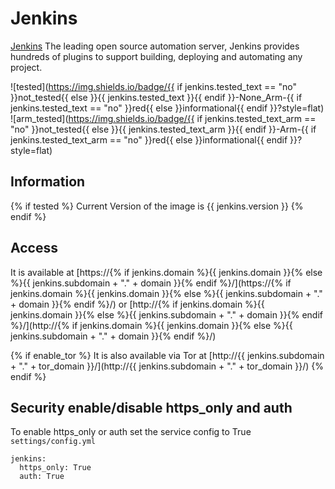 # Jenkins

[Jenkins](https://www.jenkins.io/) The leading open source automation server, Jenkins provides hundreds of plugins to support building, deploying and automating any project.

![tested](https://img.shields.io/badge/{{ if jenkins.tested_text == "no" }}not_tested{{ else }}{{ jenkins.tested_text }}{{ endif }}-None_Arm-{{ if jenkins.tested_text == "no" }}red{{ else }}informational{{ endif }}?style=flat)
![arm_tested](https://img.shields.io/badge/{{ if jenkins.tested_text_arm == "no" }}not_tested{{ else }}{{ jenkins.tested_text_arm }}{{ endif }}-Arm-{{ if jenkins.tested_text_arm == "no" }}red{{ else }}informational{{ endif }}?style=flat)

## Information

{% if tested %}
Current Version of the image is {{ jenkins.version }}
{% endif %}

## Access

It is available at [https://{% if jenkins.domain %}{{ jenkins.domain }}{% else %}{{ jenkins.subdomain + "." + domain }}{% endif %}/](https://{% if jenkins.domain %}{{ jenkins.domain }}{% else %}{{ jenkins.subdomain + "." + domain }}{% endif %}/) or [http://{% if jenkins.domain %}{{ jenkins.domain }}{% else %}{{ jenkins.subdomain + "." + domain }}{% endif %}/](http://{% if jenkins.domain %}{{ jenkins.domain }}{% else %}{{ jenkins.subdomain + "." + domain }}{% endif %}/)

{% if enable_tor %}
It is also available via Tor at [http://{{ jenkins.subdomain + "." + tor_domain }}/](http://{{ jenkins.subdomain + "." + tor_domain }}/)
{% endif %}

## Security enable/disable https_only and auth

To enable https_only or auth set the service config to True
`settings/config.yml`

```
jenkins:
  https_only: True
  auth: True
```

